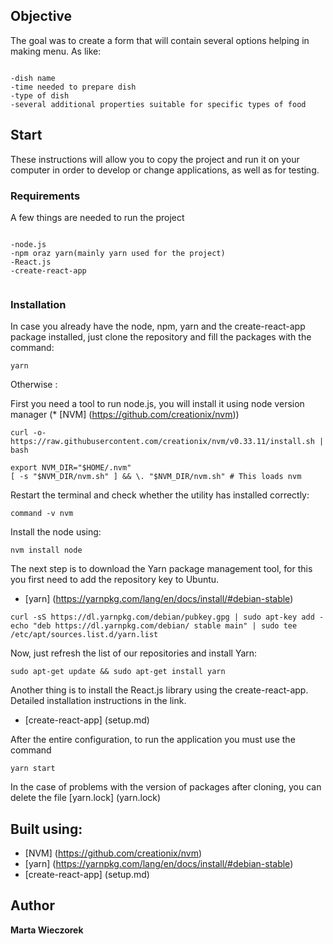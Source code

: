 ## Objective
The goal was to create a form that will contain several options helping in making menu.
As like:

```

-dish name
-time needed to prepare dish
-type of dish
-several additional properties suitable for specific types of food
```

## Start

These instructions will allow you to copy the project and run it on your computer in order to develop or change applications, as well as for testing.

### Requirements


A few things are needed to run the project
```

-node.js
-npm oraz yarn(mainly yarn used for the project)
-React.js
-create-react-app


```

### Installation

In case you already have the node, npm, yarn and the create-react-app package installed, just clone the repository and fill the packages with the command:

```
yarn
```
Otherwise :

First you need a tool to run node.js, you will install it using node version manager (* [NVM] (https://github.com/creationix/nvm))

```
curl -o- https://raw.githubusercontent.com/creationix/nvm/v0.33.11/install.sh | bash

export NVM_DIR="$HOME/.nvm"
[ -s "$NVM_DIR/nvm.sh" ] && \. "$NVM_DIR/nvm.sh" # This loads nvm

```


Restart the terminal and check whether the utility has installed correctly:
```
command -v nvm

```
Install the node using:
```
nvm install node

```

The next step is to download the Yarn package management tool, for this you first need to add the repository key to Ubuntu.
* [yarn] (https://yarnpkg.com/lang/en/docs/install/#debian-stable)

```
curl -sS https://dl.yarnpkg.com/debian/pubkey.gpg | sudo apt-key add -
echo "deb https://dl.yarnpkg.com/debian/ stable main" | sudo tee /etc/apt/sources.list.d/yarn.list

```

Now, just refresh the list of our repositories and install Yarn:
```
sudo apt-get update && sudo apt-get install yarn
```

Another thing is to install the React.js library using the create-react-app. Detailed installation instructions in the link.
* [create-react-app] (setup.md)



After the entire configuration, to run the application you must use the command

```
yarn start
```

In the case of problems with the version of packages after cloning, you can delete the file [yarn.lock] (yarn.lock)


## Built using:

* [NVM] (https://github.com/creationix/nvm)
* [yarn] (https://yarnpkg.com/lang/en/docs/install/#debian-stable)
* [create-react-app] (setup.md)



## Author
**Marta Wieczorek**


